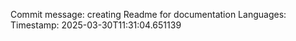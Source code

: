 Commit message: creating Readme for documentation
Languages: 
Timestamp: 2025-03-30T11:31:04.651139
